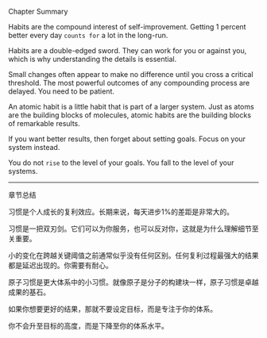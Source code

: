 Chapter Summary

Habits are the compound interest of self-improvement. Getting 1
percent better every day `counts for` a lot in the long-run.

Habits are a double-edged sword. They can work for you or
against you, which is why understanding the details is essential.

Small changes often appear to make no difference until you cross
a critical threshold. The most powerful outcomes of any
compounding process are delayed. You need to be patient.

An atomic habit is a little habit that is part of a larger system. Just
as atoms are the building blocks of molecules, atomic habits are
the building blocks of remarkable results.

If you want better results, then forget about setting goals. Focus
on your system instead.

You do not `rise` to the level of your goals. You fall to the level of
your systems.

---
章节总结

习惯是个人成长的复利效应。长期来说，每天进步1%的差距是非常大的。

习惯是一把双刃剑。它们可以为你服务，也可以反对你，这就是为什么理解细节至关重要。

小的变化在跨越关键阈值之前通常似乎没有任何区别。任何复利过程最强大的结果都是延迟出现的。你需要有耐心。

原子习惯是更大体系中的小习惯。就像原子是分子的构建块一样，原子习惯是卓越成果的基石。

如果你想要更好的结果，那就不要设定目标，而是专注于你的体系。

你不会升至目标的高度，而是下降至你的体系水平。